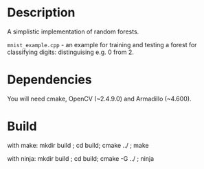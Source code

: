 # Description
A simplistic implementation of random forests.

`mnist_example.cpp` - an example for training and testing a forest for
classifying digits: distinguising e.g. 0 from 2. 

# Dependencies
You will need cmake, OpenCV (~2.4.9.0) and Armadillo (~4.600). 

# Build
with make:
mkdir build ; cd build; cmake ../ ; make

with ninja:
mkdir build ; cd build; cmake -G ../ ; ninja



